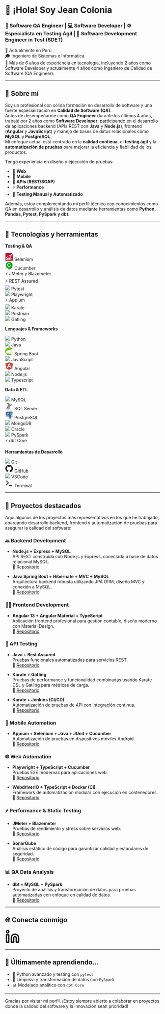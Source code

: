 # 👋 ¡Hola! Soy Jean Colonia

### 🧪 Software QA Engineer | 💻 Software Developer | ⚙️ Especialista en Testing Ágil | 🧪 Software Development Engineer in Test (SDET)

📍 Actualmente en Perú  
🎓 Ingeniero de Sistemas e Informática  
💼 Más de 6 años de experiencia en tecnología, incluyendo 2 años como Software Developer y actualmente 4 años como Ingeniero de Calidad de Software (QA Engineer).

---

## 💼 Sobre mí

Soy un profesional con sólida formación en desarrollo de software y una fuerte especialización en **Calidad de Software (QA)**.  
Antes de desempeñarme como **QA Engineer** durante los últimos 4 años, trabajé por 2 años como **Software Developer**, participando en el desarrollo de aplicaciones backend (APIs REST con **Java** y **Node.js**), frontend (**Angular** y **JavaScript**) y manejo de bases de datos relacionales como **MySQL** y **PostgreSQL**.  
Mi enfoque actual está centrado en la **calidad continua**, el **testing ágil** y la **automatización de pruebas** para mejorar la eficiencia y fiabilidad de los productos.


Tengo experiencia en diseño y ejecución de pruebas:
- 🧪 **Web**
- 📱 **Mobile**
- 🔌 **APIs (REST/SOAP)**
- ⚡ **Performance**
- 🔁 **Testing Manual y Automatizado**

Además, estoy complementando mi perfil técnico con conocimientos como QA en desarrollo y análisis de datos mediante herramientas como **Python, Pandas, Pytest, PySpark y dbt**.

---

## 🔧 Tecnologías y herramientas

**Testing & QA**

<img src="./img/selenium-original.svg" width="26"/> Selenium  
<img src="./img/cucumber-plain.svg" width="26"/>  Cucumber  
⚡ JMeter y Blazemeter   
⚡ REST Assured   
<img src="https://cdn.jsdelivr.net/gh/devicons/devicon@latest/icons/pytest/pytest-original.svg" width="26" /> Pytest  
<img src="https://cdn.jsdelivr.net/gh/devicons/devicon@latest/icons/playwright/playwright-original.svg" width="26"/> Playwright   
⚡ Appium   
<img src="https://cdn.jsdelivr.net/gh/devicons/devicon@latest/icons/karatelabs/karatelabs-original.svg"  width="26" /> Karate   
<img src="https://cdn.jsdelivr.net/gh/devicons/devicon@latest/icons/postman/postman-original.svg"  width="26"  /> Postman       
<img src="https://cdn.jsdelivr.net/gh/devicons/devicon@latest/icons/gatling/gatling-original.svg" width="26" /> Gatling       


**Lenguajes & Frameworks**

<img src="https://cdn.jsdelivr.net/gh/devicons/devicon/icons/python/python-original.svg" width="26"/> Python  
<img src="https://cdn.jsdelivr.net/gh/devicons/devicon@latest/icons/java/java-original.svg" width="26" /> Java  
<img src="./img/spring-original.svg" width="26"/> Spring Boot  
<img src="https://cdn.jsdelivr.net/gh/devicons/devicon@latest/icons/javascript/javascript-original.svg"  width="26" /> JavaScript  
<img src="./img/angularjs-plain.svg" width="26"/> Angular  
<img src="https://cdn.jsdelivr.net/gh/devicons/devicon@latest/icons/nodejs/nodejs-original.svg" width="26" />  Node.js  
<img src="https://cdn.jsdelivr.net/gh/devicons/devicon@latest/icons/typescript/typescript-original.svg" width="26" />  Typescript

**Data & ETL**

<img src="https://cdn.jsdelivr.net/gh/devicons/devicon@latest/icons/mysql/mysql-original.svg" width="26" />  MySQL   
<img src="./img/microsoftsqlserver-plain.svg" width="26"/> SQL Server   
<img src="./img/postgresql-plain.svg" width="26"/> PostgreSQL   
<img src="https://cdn.jsdelivr.net/gh/devicons/devicon/icons/mongodb/mongodb-original.svg" width="26"/> MongoDB   
<img src="https://cdn.jsdelivr.net/gh/devicons/devicon@latest/icons/oracle/oracle-original.svg"  width="26"/>  Oracle  
<img src="https://cdn.jsdelivr.net/gh/devicons/devicon@latest/icons/apachespark/apachespark-original.svg"   width="26" /> PySpark   
⚡ dbt Core    

**Herramientas de Desarrollo**

<img src="https://cdn.jsdelivr.net/gh/devicons/devicon/icons/git/git-original.svg" width="26"/> Git  
<img src="./img/github-original.svg" width="26"/> GitHub  
<img src="https://cdn.jsdelivr.net/gh/devicons/devicon/icons/vscode/vscode-original.svg" width="26"/> VSCode  
<img src="./img/terminal-light.svg" width="26"/> Terminal  

---
## 📌 Proyectos destacados

Aquí algunos de los proyectos más representativos en los que he trabajado, abarcando desarrollo backend, frontend y automatización de pruebas para asegurar la calidad del software:

### 🔙 Backend Development
- **Node.js + Express + MySQL**  
  API REST construida con Node.js y Express, conectada a base de datos relacional MySQL.  
  🔗 [Repositorio](https://github.com/JeanColonia/api-node-mysql-backend)

- **Java Spring Boot + Hibernate + MVC + MySQL**  
  Arquitectura backend robusta utilizando JPA ORM, diseño MVC y conexión a MySQL.  
  🔗 [Repositorio](https://github.com/JeanColonia/accounting-group-website-backend)

### 🧑‍💻 Frontend Development
- **Angular 13 + Angular Material + TypeScript**  
  Aplicación frontend profesional para gestión contable, diseño moderno con Material Design.  
  🔗 [Repositorio](https://github.com/JeanColonia/accounting-group-website-frontend)

### 🧪 API Testing
- **Java + Rest Assured**  
  Pruebas funcionales automatizadas para servicios REST.  
  🔗 [Repositorio](https://github.com/JeanColonia/api-rest-services-funtional-testing-rest-assured-QA)

- **Karate + Gatling**  
  Pruebas de performance y funcionalidad combinadas usando Karate DSL y Gatling para métricas de carga.  
  🔗 [Repositorio](https://github.com/JeanColonia/performance-testing-karate-gatling)

- **Karate + Jenkins (CI/CD)**  
  Automatización de pruebas de API con integración continua.  
  🔗 [Repositorio](https://github.com/JeanColonia/karate-cd-cd-jenkins)

### 📱 Mobile Automation
- **Appium + Selenium + Java + JUnit + Cucumber**  
  Automatización de pruebas en dispositivos móviles Android.  
  🔗 [Repositorio](https://github.com/JeanColonia/junit-cucumber-appium-mobile-automation-QA)

### 🌐 Web Automation
- **Playwright + TypeScript + Cucumber**  
  Pruebas E2E modernas para aplicaciones web.  
  🔗 [Repositorio](https://github.com/JeanColonia/playwright-challenge)

- **WebdriverIO + TypeScript + Docker (CI)**  
  Framework de automatización modular con ejecución en contenedores.  
  🔗 [Repositorio](https://github.com/JeanColonia/wdio-e2e-testing)

### ⚡ Performance & Static Testing
- **JMeter + Blazemeter**  
  Pruebas de rendimiento y stress sobre servicios web.  
  🔗 [Repositorio](https://github.com/JeanColonia/jmeter)

- **SonarQube**  
  Análisis estático de código para garantizar calidad y estándares de seguridad.  
  🔗 [Repositorio](https://github.com/JeanColonia/sonarqube-local)

### 📊 QA Data Analysis
- **dbt + MySQL + PySpark**  
  Proyecto de análisis y transformación de datos para pruebas automatizadas con enfoque en calidad de datos.  
  🔗 [Repositorio](https://github.com/JeanColonia/data-analysis-dbt-mysql)

---

## 🌐 Conecta conmigo

[![LinkedIn](./img/linkedin-light.svg)](https://www.linkedin.com/in/jeancolonia)&nbsp;&nbsp;


---

## 🚀 Últimamente aprendiendo...

- 🐍 Python avanzado y testing con `pytest`
- 🧹 Limpieza y transformación de datos con `PySpark`
- 📊 Modelado analítico con `dbt Core`


---

Gracias por visitar mi perfil. ¡Estoy siempre abierto a colaborar en proyectos donde la calidad del software y la innovación sean prioridad!


